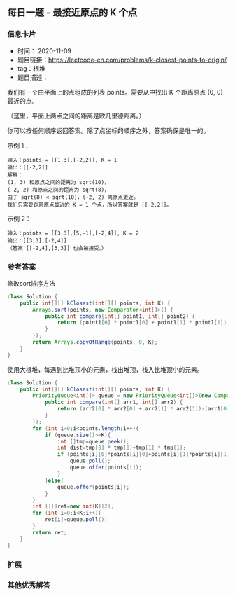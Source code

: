 ## 每日一题 - 最接近原点的 K 个点
### 信息卡片 

- 时间： 2020-11-09
- 题目链接：https://leetcode-cn.com/problems/k-closest-points-to-origin/
- tag：根堆
- 题目描述：

我们有一个由平面上的点组成的列表 points。需要从中找出 K 个距离原点 (0, 0) 最近的点。

（这里，平面上两点之间的距离是欧几里德距离。）

你可以按任何顺序返回答案。除了点坐标的顺序之外，答案确保是唯一的。


示例 1：

    输入：points = [[1,3],[-2,2]], K = 1
    输出：[[-2,2]]
    解释： 
    (1, 3) 和原点之间的距离为 sqrt(10)，
    (-2, 2) 和原点之间的距离为 sqrt(8)，
    由于 sqrt(8) < sqrt(10)，(-2, 2) 离原点更近。
    我们只需要距离原点最近的 K = 1 个点，所以答案就是 [[-2,2]]。

示例 2：

    输入：points = [[3,3],[5,-1],[-2,4]], K = 2
    输出：[[3,3],[-2,4]]
    （答案 [[-2,4],[3,3]] 也会被接受。）




### 参考答案

修改sort排序方法
```java
class Solution {
    public int[][] kClosest(int[][] points, int K) {
        Arrays.sort(points, new Comparator<int[]>() {
            public int compare(int[] point1, int[] point2) {
                return (point1[0] * point1[0] + point1[1] * point1[1]) - (point2[0] * point2[0] + point2[1] * point2[1]);
            }
        });
        return Arrays.copyOfRange(points, 0, K);
    }
}
```
使用大根堆，每遇到比堆顶小的元素，栈出堆顶，栈入比堆顶小的元素。
```java
class Solution {
    public int[][] kClosest(int[][] points, int K) {
        PriorityQueue<int[]> queue = new PriorityQueue<int[]>(new Comparator<int[]>() {
            public int compare(int[] arr1, int[] arr2) {
                return (arr2[0] * arr2[0] + arr2[1] * arr2[1])-(arr1[0] * arr1[0] + arr1[1] * arr1[1]);
            }
        });
        for (int i=0;i<points.length;i++){
            if (queue.size()>=K){
                int []tmp=queue.peek();
                int dist=tmp[0] * tmp[0]+tmp[1] * tmp[1];
                if (points[i][0]*points[i][0]+points[i][1]*points[i][1]<dist){
                    queue.poll();
                    queue.offer(points[i]);
                }
            }else{
                queue.offer(points[i]);
            }
        }
        int [][]ret=new int[K][2];
        for (int i=0;i<K;i++){
            ret[i]=queue.poll();
        }
        return ret;
    }
}
```

### 扩展

### 其他优秀解答 





